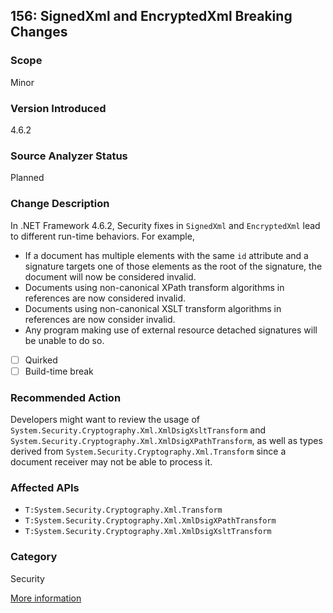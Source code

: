 ## 156: SignedXml and EncryptedXml Breaking Changes

### Scope
Minor

### Version Introduced
4.6.2

### Source Analyzer Status
Planned

### Change Description

In .NET Framework 4.6.2, Security fixes in `SignedXml` and `EncryptedXml` lead
to different run-time behaviors. For example,

* If a document has multiple elements with the same `id` attribute and a
  signature targets one of those elements as the root of the signature, the
  document will now be considered invalid.
* Documents using non-canonical XPath transform algorithms in references are now
  considered invalid.
* Documents using non-canonical XSLT transform algorithms in references are now
  consider invalid.
* Any program making use of external resource detached signatures will be unable
  to do so.

- [ ] Quirked
- [ ] Build-time break

### Recommended Action

Developers might want to review the usage of
`System.Security.Cryptography.Xml.XmlDsigXsltTransform` and
`System.Security.Cryptography.Xml.XmlDsigXPathTransform`, as well as types
derived from `System.Security.Cryptography.Xml.Transform` since a document
receiver may not be able to process it.

### Affected APIs

* `T:System.Security.Cryptography.Xml.Transform`
* `T:System.Security.Cryptography.Xml.XmlDsigXPathTransform`
* `T:System.Security.Cryptography.Xml.XmlDsigXsltTransform`

### Category
Security

[More information](https://github.com/Microsoft/dotnet/blob/master/releases/net462/dotnet462-changes.md)
